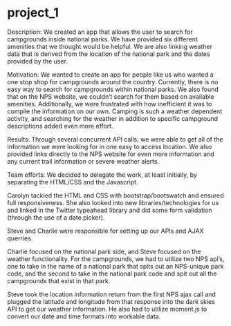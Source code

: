 # project_1

Description: 
We created an app that allows the user to search for campgrounds inside national parks.  We have provided six different amenities that we thought would be helpful. We are also linking weather data that is derived from the location of the national park and the dates provided by the user.

Motivation:
We wanted to create an app for people like us who wanted a one stop shop for campgrounds around the country. Currently, there is no easy way to search for campgrounds within national parks.  We also found that on the NPS website, we couldn’t search for them based on available amenities.  Additionally, we were frustrated with how inefficient it was to compile the information on our own. Camping is such a weather dependent activity, and searching for the weather in addition to specific campground descriptions added even more effort.

Results:
Through several concurrent API calls, we were able to get all of the information we were looking for in one easy to access location.  We also provided links directly to the NPS website for even more information and any current trail information or severe weather alerts.

Team efforts:
We decided to delegate the work, at least initially, by separating the HTML/CSS and the Javascript.

Carolyn tackled the HTML and CSS with bootstrap/bootswatch and ensured full responsiveness. She also looked into new libraries/technologies for us and linked in the Twitter typeahead library and did some form validation (through the use of a date picker). 

Steve and Charlie were responsible for setting up our APIs and AJAX querries.  

Charlie focused on the national park side, and Steve focused on the weather functionality. For the campgrounds, we had to utilize two NPS api’s, one to take in the name of a national park that spits out an NPS-unique park code, and the second to take in the national park code and spit out all the campgrounds that exist in that park.  

Steve took the location information return from the first NPS ajax call and plugged the latitude and longitude from that response into the dark skies API to get our weather information. He also had to utilize moment.js to convert our date and time formats into workable data.

